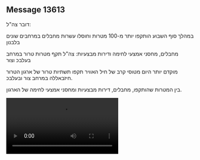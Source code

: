 ## Message 13613

דובר צה"ל:

במהלך סוף השבוע הותקפו יותר מ-100 מטרות וחוסלו עשרות מחבלים במרחבים שונים בלבנון

מחבלים, מחסני אמצעי לחימה ודירות מבצעיות: צה"ל תקף מטרות טרור במרחב בעלבכ וצור 

מוקדם יותר היום מטוסי קרב של חיל האוויר תקפו תשתיות טרור של ארגון הטרור חיזבאללה במרחב צור ובעלבכ.

בין המטרות שהותקפו, מחבלים, דירות מבצעיות ומחסני אמצעי לחימה של הארגון.

![Video](https://data.iron-swords.co.il/2024/November/09/https://data.iron-swords.co.il/2024/November/09/13613/13613_media.mp4)

